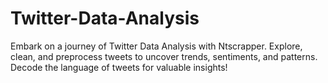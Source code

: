 # Twitter-Data-Analysis
Embark on a journey of Twitter Data Analysis with Ntscrapper. Explore, clean, and preprocess tweets to uncover trends, sentiments, and patterns. Decode the language of tweets for valuable insights!
